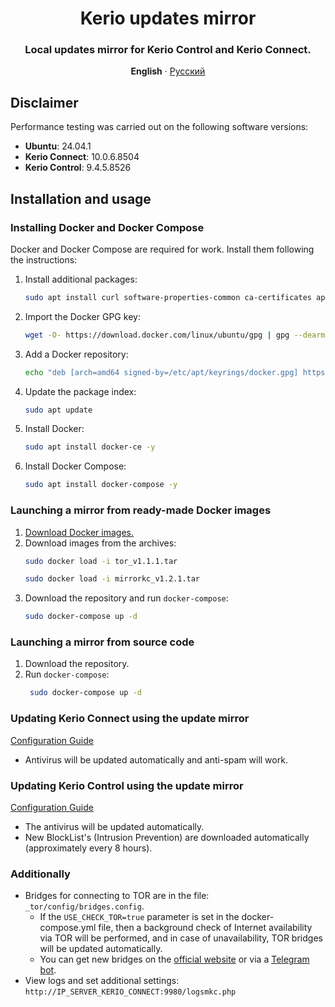 <div align="center">

# Kerio updates mirror

### Local updates mirror for Kerio Control and Kerio Connect.

**English** · [Русский](./docs/ru/README.ru.md)
</div>

## Disclaimer

Performance testing was carried out on the following software versions:

- **Ubuntu**: 24.04.1
- **Kerio Connect**: 10.0.6.8504
- **Kerio Control**: 9.4.5.8526

## Installation and usage

### Installing Docker and Docker Compose

Docker and Docker Compose are required for work. Install them following the instructions:

1. Install additional packages:
    ```bash
    sudo apt install curl software-properties-common ca-certificates apt-transport-https -y
    ```
2. Import the Docker GPG key:
    ```bash
    wget -O- https://download.docker.com/linux/ubuntu/gpg | gpg --dearmor | sudo tee /etc/apt/keyrings/docker.gpg > /dev/null
    ```
3. Add a Docker repository:
    ```bash
    echo "deb [arch=amd64 signed-by=/etc/apt/keyrings/docker.gpg] https://download.docker.com/linux/ubuntu noble stable"| sudo tee /etc/apt/sources.list.d/docker.list > /dev/null
    ```
4. Update the package index:
    ```bash
    sudo apt update
    ```
5. Install Docker:
    ```bash
    sudo apt install docker-ce -y
    ```
6. Install Docker Compose:
    ```bash
    sudo apt install docker-compose -y
    ```

### Launching a mirror from ready-made Docker images

1. [Download Docker images.](https://t.me/my_store_files_bot?start=kerio_updates_mirror)
2. Download images from the archives:
    ```bash
    sudo docker load -i tor_v1.1.1.tar
    ```
   ```bash
   sudo docker load -i mirrorkc_v1.2.1.tar
   ```
3. Download the repository and run ```docker-compose```:
    ```bash
    sudo docker-compose up -d
    ```

### Launching a mirror from source code

1. Download the repository.
2. Run ```docker-compose```:
   ```bash
    sudo docker-compose up -d
    ```

### Updating Kerio Connect using the update mirror

[Configuration Guide](docs/en/kerio_connect.md)

- Antivirus will be updated automatically and anti-spam will work.

### Updating Kerio Control using the update mirror

[Configuration Guide](docs/en/kerio_control.md)

- The antivirus will be updated automatically.
- New BlockList's (Intrusion Prevention) are downloaded automatically (approximately every 8 hours).

### Additionally

- Bridges for connecting to TOR are in the file: ```_tor/config/bridges.config```.
    - If the ```USE_CHECK_TOR=true``` parameter is set in the docker-compose.yml file, then a background check of
      Internet availability via TOR will be performed, and in case of unavailability, TOR bridges will be updated
      automatically.
    - You can get new bridges on the [official website](https://bridges.torproject.org) or via
      a [Telegram bot](https://t.me/GetBridgesBot).
- View logs and set additional settings: ```http://IP_SERVER_KERIO_CONNECT:9980/logsmkc.php```
